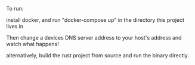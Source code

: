To run:

install docker, and run "docker-compose up" in the directory this project lives in

Then change a devices DNS server address to your host's address and watch what happens!

alternatively, build the rust project from source and run the binary directly.